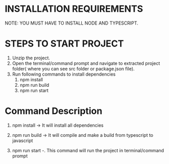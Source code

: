# INSTALLATION REQUIREMENTS

NOTE: YOU MUST HAVE TO INSTALL NODE AND TYPESCRIPT.

# STEPS TO START PROJECT

1. Unzip the project.
2. Open the terminal/command prompt and navigate to extracted project folder( where you can see src folder or package.json file).
3. Run following commands to install dependencies
    1. npm install
    2. npm run build
    3. npm run start

# Command Description

1. npm install -> It will install all dependencies

2. npm run build -> It will compile and make a build from typescript to javascript

3. npm run start -. This command will run the project in terminal/command prompt
